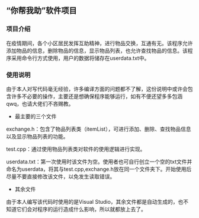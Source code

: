 ## “你帮我助”软件项目

### 项目介绍

在疫情期间，各个小区居民发挥互助精神，进行物品交换，互通有无。该程序允许添加物品的信息，删除物品的信息，显示物品列表，也允许查找物品的信息。该程序采用命令行方式使用，用户的数据将储存在userdata.txt中。

### 使用说明

由于本人对写代码毫无经验，许多编译方面的问题都不了解，这份说明中或许会包含许多不必要的操作，主要还是想确保程序能够运行，如有不便还望多多包涵qwq，也请大佬们不吝赐教。

- 最主要的三个文件

exchange.h：包含了物品列表类（itemList），可进行添加、删除、查找物品信息以及显示物品列表的功能。

test.cpp：通过使用物品列表类对软件的使用逻辑进行实现。

userdata.txt：第一次使用时该文件为空。使用者也可自行创立一个空的txt文件并命名为userdata，将其与test.cpp,exchange.h放在同一个文件夹下。开始使用后尽量不要直接修改该文件，以免发生读取错误。

- 其余文件

由于本人编写该代码时使用的是Visual Studio，其余文件都是自动生成的，也不知道它们会对程序的运行造成什么影响，所以就都放上去了。
